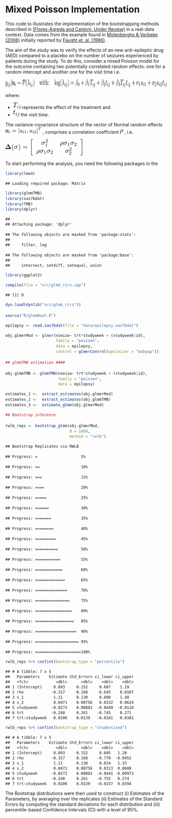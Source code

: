 Mixed Poisson Implementation
================

This code to illustrates the implementation of the bootstrapping methods
described in [(Flores-Agreda and Cantoni, Under
Review)](https://www.researchgate.net/publication/315768128_Bootstrapping_Generalized_Linear_Mixed_Models_via_a_Weighted_Laplace_Approximation)
in a real-data context. Data comes from the  example found in
[Molenberghs & Verbeke
(2006)](https://www.springer.com/gp/book/9780387251448) initially
reported by [Faught et. al.
(1996)](https://www.ncbi.nlm.nih.gov/pubmed/8649570).

The aim of the study was to verify the effects of an new anti-epileptic
drug (AED) compared to a placebo on the number of seizures experienced
by patients during the study. To do this, consider a mixed Poisson model
for the outcome containing two potentially correlated random effects:
one for a random intercept and another one for the visit time i.e.

<img src="img/eq01.png" alt="eq01" height="25">

where:

  - <img src="img/eq02.png" alt="eq02" height="20"> represents the
    effect of the treatment and
  - <img src="img/eq03.png" alt="eq03" height="20"> the visit time.

The variance-covariance structure of the vector of Normal random effects
<img src="img/eq04.png" alt="eq04" height="20"> , comprises a
correlation coefficient <img src="img/eq05.png" alt="eq05" height="14">
, i.e.

<img src="img/eq06.png" alt="eq06" height="50">

To start performing the analysis, you need the following packages in the

``` r
library(lme4)
```

    ## Loading required package: Matrix

``` r
library(glmmTMB)
library(sas7bdat)
library(TMB)
library(dplyr)
```

    ## 
    ## Attaching package: 'dplyr'

    ## The following objects are masked from 'package:stats':
    ## 
    ##     filter, lag

    ## The following objects are masked from 'package:base':
    ## 
    ##     intersect, setdiff, setequal, union

``` r
library(ggplot2)
```

``` r
compile(file = "src/glmm_rirs.cpp")  
```

    ## [1] 0

``` r
dyn.load(dynlib("src/glmm_rirs"))

source("R/glmmBoot.R")
```

``` r
epilepsy <- read.sas7bdat(file = "data/epilepsy.sas7bdat")
```

``` r
obj.glmerMod <- glmer(nseizw~ trt*studyweek + (studyweek|id), 
                      family = "poisson",
                      data = epilepsy, 
                      control = glmerControl(optimizer = "bobyqa"))

## glmmTMB estimation ####

obj.glmmTMB <- glmmTMB(nseizw~ trt*studyweek + (studyweek|id), 
                       family = "poisson",
                       data = epilepsy)
```

``` r
estimates_1 <-  extract_estimates(obj.glmerMod)
estimates_2 <-  extract_estimates(obj.glmmTMB)
estimates_3 <-  estimate_glmm(obj.glmerMod)
```

``` r
## Bootstrap inference 

rwlb_reps <- bootstrap_glmm(obj.glmerMod,
                            B = 1000,
                            method = "rwlb")
```

    ## Bootstrap Replicates via RWLB

    ## Progress: =                   5%

    ## Progress: ==                  10%

    ## Progress: ===                 15%

    ## Progress: ====                20%

    ## Progress: =====               25%

    ## Progress: ======              30%

    ## Progress: =======             35%

    ## Progress: ========            40%

    ## Progress: =========           45%

    ## Progress: ==========          50%

    ## Progress: ===========         55%

    ## Progress: ============        60%

    ## Progress: =============       65%

    ## Progress: ==============      70%

    ## Progress: ===============     75%

    ## Progress: ================    80%

    ## Progress: =================   85%

    ## Progress: ==================  90%

    ## Progress: =================== 95%

    ## Progress: ====================100%

``` r
rwlb_reps %>% confint(bootstrap_type = "percentile")
```

    ## # A tibble: 7 x 5
    ##   Parameters    Estimate Std_Errors ci_lower ci_upper
    ##   <fct>            <dbl>      <dbl>    <dbl>    <dbl>
    ## 1 (Intercept)     0.893     0.152     0.607    1.19  
    ## 2 rho            -0.317     0.168    -0.645    0.0107
    ## 3 s_1             1.11      0.130     0.890    1.40  
    ## 4 s_2             0.0471    0.00756   0.0332   0.0624
    ## 5 studyweek      -0.0272    0.00883  -0.0449  -0.0110
    ## 6 trt            -0.248     0.261    -0.745    0.271 
    ## 7 trt:studyweek   0.0106    0.0139   -0.0161   0.0381

``` r
rwlb_reps %>% confint(bootstrap_type = "studentized")
```

    ## # A tibble: 7 x 5
    ##   Parameters    Estimate Std_Errors ci_lower ci_upper
    ##   <fct>            <dbl>      <dbl>    <dbl>    <dbl>
    ## 1 (Intercept)     0.893     0.152     0.605   1.20   
    ## 2 rho            -0.317     0.168    -0.770  -0.0452 
    ## 3 s_1             1.11      0.130     0.834   1.33   
    ## 4 s_2             0.0471    0.00756   0.0313  0.0600 
    ## 5 studyweek      -0.0272    0.00883  -0.0441 -0.00973
    ## 6 trt            -0.248     0.261    -0.755   0.274  
    ## 7 trt:studyweek   0.0106    0.0139   -0.0157  0.0394

The Bootstrap distributions were then used to construct (i) Estimates of
the Parameters, by averaging over the replicates (ii) Estimates of the
Standard Errors by computing the standard deviations for each
distribution and (iii) percentile-based Confidence Intervals (CI) with a
level of 95%.
